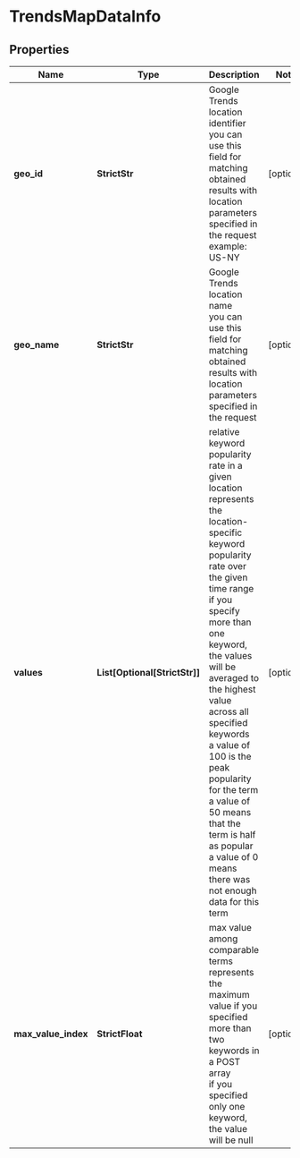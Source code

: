 # TrendsMapDataInfo


## Properties

| Name | Type | Description | Notes |
|------------ | ------------- | ------------- | -------------|
**geo_id** | **StrictStr** | Google Trends location identifier<br>you can use this field for matching obtained results with location parameters specified in the request<br>example:<br>US-NY |[optional]|
**geo_name** | **StrictStr** | Google Trends location name<br>you can use this field for matching obtained results with location parameters specified in the request |[optional]|
**values** | **List[Optional[StrictStr]]** | relative keyword popularity rate in a given location<br>represents the location-specific keyword popularity rate over the given time range<br>if you specify more than one keyword, the values will be averaged to the highest value across all specified keywords<br>a value of 100 is the peak popularity for the term<br>a value of 50 means that the term is half as popular<br>a value of 0 means there was not enough data for this term |[optional]|
**max_value_index** | **StrictFloat** | max value among comparable terms<br>represents the maximum value if you specified more than two keywords in a POST array<br>if you specified only one keyword, the value will be null |[optional]|
